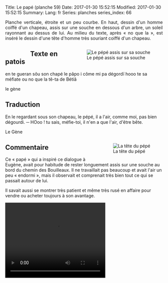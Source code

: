 Title: Le papé (planche 59)
Date: 2017-01-30 15:52:15
Modified: 2017-01-30 15:52:15
Summary: 
Lang: fr
Series: planches
series_index: 66

<p style="text-align:justify;">Planche verticale, étroite et un peu courbe. En haut, dessin d'un homme coiffé d'un chapeau, assis  sur une souche en dessous d'un arbre, un soleil rayonnant au dessus de lui. Au milieu du texte, après « no que la », est inséré le dessin d'une tête d'homme très souriant coiffé d'un chapeau.
<figure class="image-block" style="float: right;">
  <img alt="Le pépé assis sur sa souche" src="{static}/images/planche_59_dessin_haut.png">
  <figcaption style="max-width: 315px">Le pépé assis sur sa souche</figcaption>
</figure>
</p>
<figure class="image-block" style="float: left;">
  <img alt="" src="{static}/images/planche_59-2.png">
  <figcaption style="max-width: 183px"></figcaption>
</figure>


## Texte en patois
en te gueran sôu son chapé le pâpo i côme mi pa dégordï    hooo te sa méfiate ou no que la  tê-ta de Bétiâ

le gène

## Traduction
En le regardant sous son chapeau, le pépé, il a l'air, comme moi, pas bien dégourdi.
─  HOoo ! tu sais, méfie-toi, il n'en a que l'air, d'être bête.

Le Gène
<figure class="image-block" style="float: right;">
  <img alt="La tête du pépé" src="{static}/images/planche_59_dessin_bas.png">
  <figcaption style="max-width: 350px">La tête du pépé</figcaption>
</figure>


## Commentaire
Ce « papé » qui a inspiré ce dialogue à Eugène, avait pour habitude de rester longuement assis sur une souche au bord du chemin des Bouilleaux. Il ne travaillait pas beaucoup et avait l'air un peu « endormi », mais il observait et comprenait très bien tout ce qui se passait autour de lui.

Il savait aussi se montrer très patient et même très rusé en affaire pour vendre ou acheter toujours à son avantage.




<video width="320" height="240" controls>
  <source src="https://d1njpgd0ygatdn.cloudfront.net/video_59.mp4" type="video/mp4">
</video>

